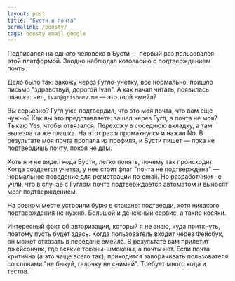 ```yaml
---
layout: post
title: "Бусти и почта"
permalink: /boosty/
tags: boosty email google
---
```


Подписался на одного человека в Бусти — первый раз пользовался этой
платформой. Заодно наблюдал котовасию с подтверждением почты.

Дело было так: захожу через Гугло-учетку, все нормально, пришло письмо
"здравствуй, дорогой Ivan". А как начал читать, появилась плашка: чел,
`ivan@grishaev.me` — это твой емейл?

Вы серьезно? Гугл уже подтвердил, что это моя почта, что вам еще нужно? Как вы
это представляете: зашел через Гугл, а почта не моя? Тыкаю Yes, чтобы
отвязался. Перехожу в соседнюю вкладку, а там вылезла та же плашка. На этот раз
я промахнулся и нажал No. В результате моя почта пропала из профиля, и Бусти
пишет — пока не подтвердишь почту, покоя не дам.

Хоть я и не видел кода Бусти, легко понять, почему так происходит. Когда
создается учетка, у нее стоит флаг "почта не подтверждена" — нормальное
поведение для регистрации по email. Но разработчики не учли, что в случае с
Гуглом почта подтверждается автоматом и выносят мозг подтверждением.

На ровном месте устроили бурю в стакане: подтверди, хотя никакого подтверждения
не нужно. Большой и денежный сервис, а такие косяки.

Интересный факт об авторизации, который я не знаю, куда приткнуть, поэтому пусть
будет здесь. Когда пользователь входит через Фейсбук, он может отказать в
передаче емейла. В результате вам прилетит джейсончик, где всякие
токены-шмокены, а почты нет. Если почта критична (а это чаще всего так),
приходится заворачивать пользователя со словами "не быкуй, галочку не
снимай". Требует много кода и тестов.

